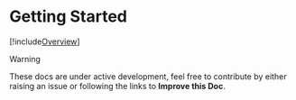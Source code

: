 # Getting Started

[!include[Overview](~/articles/overview.md)]

> [!Warning]
> These docs are under active development, feel free to contribute by either raising an issue or following the links to **Improve this Doc**.